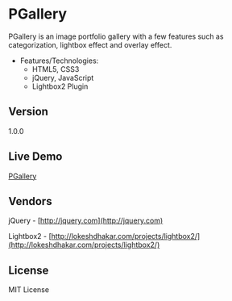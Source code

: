 # PGallery

PGallery is an image portfolio gallery with a few features such as categorization, lightbox effect and overlay effect.

* Features/Technologies: 
  * HTML5, CSS3 
  * jQuery, JavaScript
  * Lightbox2 Plugin


## Version
1.0.0

## Live Demo
 [PGallery](http://jyotsnasingh.com/projects/JavaScript/PGallery/)


## Vendors
jQuery - [http://jquery.com](http://jquery.com)  

Lightbox2 - [http://lokeshdhakar.com/projects/lightbox2/](http://lokeshdhakar.com/projects/lightbox2/)  


## License
MIT License
